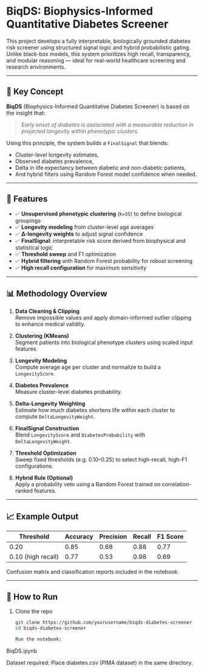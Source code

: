 # BiqDS: Biophysics-Informed Quantitative Diabetes Screener

This project develops a fully interpretable, biologically grounded diabetes risk screener using structured signal logic and hybrid probabilistic gating. Unlike black-box models, this system prioritizes high recall, transparency, and modular reasoning — ideal for real-world healthcare screening and research environments.

---

## 🧠 Key Concept

**BiqDS** (Biophysics-Informed Quantitative Diabetes Screener) is based on the insight that:
> _Early onset of diabetes is associated with a measurable reduction in projected longevity within phenotypic clusters._

Using this principle, the system builds a `FinalSignal` that blends:
- Cluster-level longevity estimates,
- Observed diabetes prevalence,
- Delta in life expectancy between diabetic and non-diabetic patients,
- And hybrid filters using Random Forest model confidence when needed.

---

## 🚀 Features

- ✅ **Unsupervised phenotypic clustering** (`k=35`) to define biological groupings
- ✅ **Longevity modeling** from cluster-level age averages
- ✅ **Δ-longevity weights** to adjust signal confidence
- ✅ **FinalSignal**: interpretable risk score derived from biophysical and statistical logic
- ✅ **Threshold sweep** and F1 optimization
- ✅ **Hybrid filtering** with Random Forest probability for robust screening
- ✅ **High recall configuration** for maximum sensitivity

---

## 📊 Methodology Overview

1. **Data Cleaning & Clipping**  
   Remove impossible values and apply domain-informed outlier clipping to enhance medical validity.

2. **Clustering (KMeans)**  
   Segment patients into biological phenotype clusters using scaled input features.

3. **Longevity Modeling**  
   Compute average age per cluster and normalize to build a `LongevityScore`.

4. **Diabetes Prevalence**  
   Measure cluster-level diabetes probability.

5. **Delta-Longevity Weighting**  
   Estimate how much diabetes shortens life within each cluster to compute `DeltaLongevityWeight`.

6. **FinalSignal Construction**  
   Blend `LongevityScore` and `DiabetesProbability` with `DeltaLongevityWeight`.

7. **Threshold Optimization**  
   Sweep fixed thresholds (e.g. 0.10–0.25) to select high-recall, high-F1 configurations.

8. **Hybrid Rule (Optional)**  
   Apply a probability veto using a Random Forest trained on correlation-ranked features.

---

## 📈 Example Output

| Threshold | Accuracy | Precision | Recall | F1 Score |
|-----------|----------|-----------|--------|----------|
| 0.20      | 0.85     | 0.68      | 0.88   | 0.77     |
| 0.10 (high recall) | 0.77 | 0.53 | 0.98 | 0.69 |

Confusion matrix and classification reports included in the notebook.

---

## 🧪 How to Run

1. Clone the repo  
   ```bash
   git clone https://github.com/yourusername/biqds-diabetes-screener
   cd biqds-diabetes-screener

   Run the notebook:
BiqDS.ipynb

Dataset required:
Place diabetes.csv (PIMA dataset) in the same directory.


